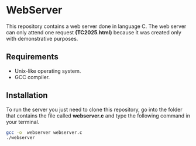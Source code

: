 # WebServer

This repository contains a web server done in language C. The web server can only attend one request **(TC2025.html)** because it was created only with demonstrative purposes.

## Requirements
- Unix-like operating system.
- GCC compiler.

## Installation

To run the server you just need to clone this repository, go into the folder that contains the file called **webserver.c** and type the following command in your terminal.
```bash
gcc -o  webserver webserver.c
./webserver
```
